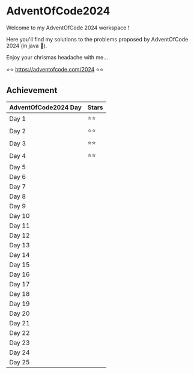 # AdventOfCode2024
Welcome to my AdventOfCode 2024 workspace !

Here you'll find my solutions to the problems proposed by AdventOfCode 2024 (in java 💪).

Enjoy your chrismas headache with me...

⭐⭐ https://adventofcode.com/2024 ⭐⭐

## Achievement
|AdventOfCode2024 Day|Stars|
|---|-----|
|Day 1|⭐⭐|
|Day 2|⭐⭐|
|Day 3|⭐⭐|
|Day 4|⭐⭐|
|Day 5||
|Day 6||
|Day 7||
|Day 8||
|Day 9||
|Day 10||
|Day 11||
|Day 12||
|Day 13||
|Day 14||
|Day 15||
|Day 16||
|Day 17||
|Day 18||
|Day 19||
|Day 20||
|Day 21||
|Day 22||
|Day 23||
|Day 24||
|Day 25||
